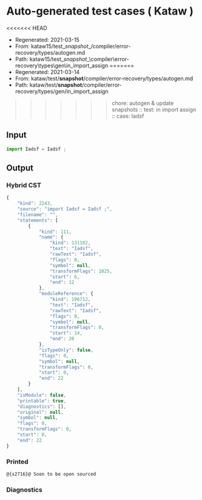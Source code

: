 # Auto-generated test cases ( Kataw )
<<<<<<< HEAD
- Regenerated: 2021-03-15
- From: kataw15/test\__snapshot__/compiler/error-recovery/types/autogen.md
- Path: kataw15/test\__snapshot__\compiler\error-recovery\types\gen\in_import_assign
=======
- Regenerated: 2021-03-14
- From: kataw/test/__snapshot__/compiler/error-recovery/types/autogen.md
- Path: kataw/test/__snapshot__/compiler/error-recovery/types/gen/in_import_assign
>>>>>>> chore: autogen & update snapshots
> :: test: in import assign
> :: case: Iadsf
## Input

`````js
import Iadsf = Iadsf ;
`````

## Output

### Hybrid CST

```javascript
{
    "kind": 2243,
    "source": "import Iadsf = Iadsf ;",
    "filename": "",
    "statements": [
        {
            "kind": 111,
            "name": {
                "kind": 131102,
                "text": "Iadsf",
                "rawText": "Iadsf",
                "flags": 0,
                "symbol": null,
                "transformFlags": 1025,
                "start": 6,
                "end": 12
            },
            "moduleReference": {
                "kind": 196712,
                "text": "Iadsf",
                "rawText": "Iadsf",
                "flags": 0,
                "symbol": null,
                "transformFlags": 0,
                "start": 14,
                "end": 20
            },
            "isTypeOnly": false,
            "flags": 0,
            "symbol": null,
            "transformFlags": 0,
            "start": 0,
            "end": 22
        }
    ],
    "isModule": false,
    "printable": true,
    "diagnostics": [],
    "original": null,
    "symbol": null,
    "flags": 0,
    "transformFlags": 0,
    "start": 0,
    "end": 22
}
```

### Printed

```javascript
@{x2716}@ Soon to be open sourced
```

### Diagnostics

```javascript

```

